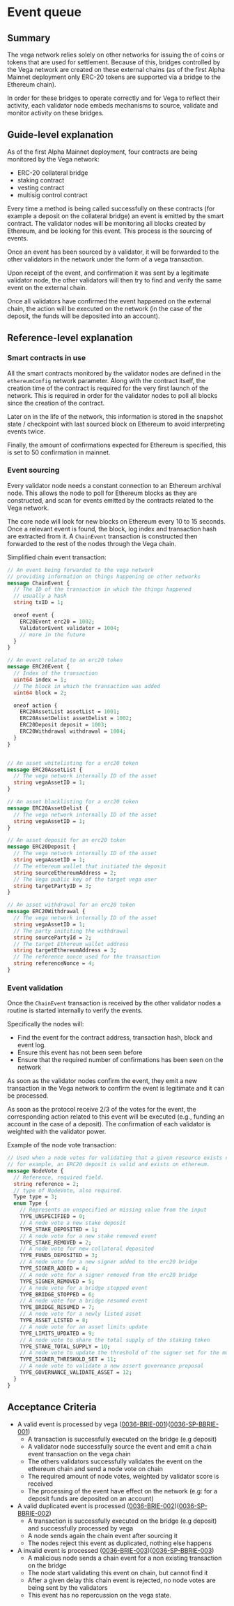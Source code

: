 # Event queue

## Summary

The vega network relies solely on other networks for issuing the of coins or tokens that are used for settlement. Because of this, bridges controlled by the Vega network are created on these external chains (as of the first Alpha Mainnet deployment only ERC-20 tokens are supported via a bridge to the Ethereum chain).

In order for these bridges to operate correctly and for Vega to reflect their activity, each validator node embeds mechanisms to source, validate and monitor activity on these bridges.

## Guide-level explanation

As of the first Alpha Mainnet deployment, four contracts are being monitored by the Vega network:

- ERC-20 collateral bridge
- staking contract
- vesting contract
- multisig control contract

Every time a method is being called successfully on these contracts (for example a deposit on the collateral bridge) an event is emitted by the smart contract. The validator nodes will be monitoring all blocks created by Ethereum, and be looking for this event. This process is the sourcing of events.

Once an event has been sourced by a validator, it will be forwarded to the other validators in the network under the form of a vega transaction.

Upon receipt of the event, and confirmation it was sent by a legitimate validator node, the other validators will then try to find and verify the same event on the external chain.

Once all validators have confirmed the event happened on the external chain, the action will be executed on the network (in the case of the deposit, the funds will be deposited into an account).

## Reference-level explanation

### Smart contracts in use

All the smart contracts monitored by the validator nodes are defined in the `ethereumConfig` network parameter. Along with the contract itself, the creation time of the contract is required for the very first launch of the network. This is required in order for the validator nodes to poll all blocks since the creation of the contract.

Later on in the life of the network, this information is stored in the snapshot state / checkpoint with last sourced block on Ethereum to avoid interpreting events twice.

Finally, the amount of confirmations expected for Ethereum is specified, this is set to 50 confirmation in mainnet.

### Event sourcing

Every validator node needs a constant connection to an Ethereum archival node. This allows the node to poll for Ethereum blocks as they are constructed, and scan for events emitted by the contracts related to the Vega network.

The core node will look for new blocks on Ethereum every 10 to 15 seconds. Once a relevant event is found, the block, log index and transaction hash are extracted from it. A `ChainEvent` transaction is constructed then forwarded to the rest of the nodes through the Vega chain.

Simplified chain event transaction:

```proto
// An event being forwarded to the vega network
// providing information on things happening on other networks
message ChainEvent {
  // The ID of the transaction in which the things happened
  // usually a hash
  string txID = 1;

  oneof event {
    ERC20Event erc20 = 1002;
    ValidatorEvent validator = 1004;
    // more in the future
  }
}

// An event related to an erc20 token
message ERC20Event {
  // Index of the transaction
  uint64 index = 1;
  // The block in which the transaction was added
  uint64 block = 2;

  oneof action {
    ERC20AssetList assetList = 1001;
    ERC20AssetDelist assetDelist = 1002;
    ERC20Deposit deposit = 1003;
    ERC20Withdrawal withdrawal = 1004;
  }
}


// An asset whitelisting for a erc20 token
message ERC20AssetList {
  // The vega network internally ID of the asset
  string vegaAssetID = 1;
}

// An asset blacklisting for a erc20 token
message ERC20AssetDelist {
  // The vega network internally ID of the asset
  string vegaAssetID = 1;
}

// An asset deposit for an erc20 token
message ERC20Deposit {
  // The vega network internally ID of the asset
  string vegaAssetID = 1;
  // The ethereum wallet that initiated the deposit
  string sourceEthereumAddress = 2;
  // The Vega public key of the target vega user
  string targetPartyID = 3;
}

// An asset withdrawal for an erc20 token
message ERC20Withdrawal {
  // The vega network internally ID of the asset
  string vegaAssetID = 1;
  // The party inititing the withdrawal
  string sourcePartyId = 2;
  // The target Ethereum wallet address
  string targetEthereumAddress = 3;
  // The reference nonce used for the transaction
  string referenceNonce = 4;
}
```

### Event validation

Once the `ChainEvent` transaction is received by the other validator nodes a routine is started internally to verify the events.

Specifically the nodes will:

- Find the event for the contract address, transaction hash, block and event log.
- Ensure this event has not been seen before
- Ensure that the required number of confirmations has been seen on the network

As soon as the validator nodes confirm the event, they emit a new transaction in the Vega network to confirm the event is legitimate and it can be processed.

As soon as the protocol receive 2/3 of the votes for the event, the corresponding action related to this event will be executed (e.g., funding an account in the case of a deposit). The confirmation of each validator is weighted with the validator power.

Example of the node vote transaction:

```proto
// Used when a node votes for validating that a given resource exists or is valid,
// for example, an ERC20 deposit is valid and exists on ethereum.
message NodeVote {
  // Reference, required field.
  string reference = 2;
  // type of NodeVote, also required.
  Type type = 3;
  enum Type {
    // Represents an unspecified or missing value from the input
    TYPE_UNSPECIFIED = 0;
    // A node vote a new stake deposit
    TYPE_STAKE_DEPOSITED = 1;
    // A node vote for a new stake removed event
    TYPE_STAKE_REMOVED = 2;
    // A node vote for new collateral deposited
    TYPE_FUNDS_DEPOSITED = 3;
    // A node vote for a new signer added to the erc20 bridge
    TYPE_SIGNER_ADDED = 4;
    // A node vote for a signer removed from the erc20 bridge
	TYPE_SIGNER_REMOVED = 5;
    // A node vote for a bridge stopped event
    TYPE_BRIDGE_STOPPED = 6;
    // A node vote for a bridge resumed event
    TYPE_BRIDGE_RESUMED = 7;
    // A node vote for a newly listed asset
    TYPE_ASSET_LISTED = 8;
    // A node vote for an asset limits update
    TYPE_LIMITS_UPDATED = 9;
    // A node vote to share the total supply of the staking token
    TYPE_STAKE_TOTAL_SUPPLY = 10;
    // A node vote to update the threshold of the signer set for the multisig contract
    TYPE_SIGNER_THRESHOLD_SET = 11;
    // A node vote to validate a new assert governance proposal
    TYPE_GOVERNANCE_VALIDATE_ASSET = 12;
  }
}
```

## Acceptance Criteria

- A valid event is processed by vega (<a name="0036-BRIE-001" href="#0036-BRIE-001">0036-BRIE-001</a>)(<a name="1036-BRIE-001" href="#0036-SP-BBRIE-001">0036-SP-BBRIE-001</a>)
  - A transaction is successfully executed on the bridge (e.g deposit)
  - A validator node successfully source the event and emit a chain event transaction on the vega chain
  - The others validators successfully validates the event on the ethereum chain and send a node vote on chain
  - The required amount of node votes, weighted by validator score is received
  - The processing of the event have effect on the network (e.g: for a deposit funds are deposited on an account)
- A valid duplicated event is processed (<a name="0036-BRIE-002" href="#0036-BRIE-002">0036-BRIE-002</a>)(<a name="0036-SP-BBRIE-002" href="#0036-SP-BBRIE-002">0036-SP-BBRIE-002</a>)
  - A transaction is successfully executed on the bridge (e.g deposit) and successfully processed by vega
  - A node sends again the chain event after sourcing it
  - The nodes reject this event as duplicated, nothing else happens
- A invalid event is processed (<a name="0036-BRIE-003" href="#0036-BRIE-003">0036-BRIE-003</a>)(<a name="0036-SP-BBRIE-003" href="#0036-SP-BBRIE-003">0036-SP-BBRIE-003</a>)
  - A malicious node sends a chain event for a non existing transaction on the bridge
  - The node start validating this event on chain, but cannot find it
  - After a given delay this chain event is rejected, no node votes are being sent by the validators
  - This event has no repercussion on the vega state.
